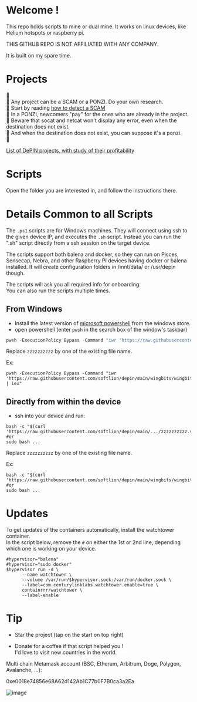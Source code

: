 # Welcome !

This repo holds scripts to mine or dual mine. It works on linux devices, like Helium hotspots or raspberry pi.

THIS GITHUB REPO IS NOT AFFILIATED WITH ANY COMPANY.

It is built on my spare time.

# Projects

🚨  
🚨 Any project can be a SCAM or a PONZI. Do your own research.  
🚨 Start by reading [how to detect a SCAM](https://www.investopedia.com/articles/forex/042315/beware-these-five-bitcoin-scams.asp)  
🚨 In a PONZI, newcomers "pay" for the ones who are already in the project.  
🚨 Beware that socat and netcat won't display any error, even when the destination does not exist.  
🚨 And when the destination does not exist, you can suppose it's a ponzi.  
🚨  

[List of DePIN projects, with study of their profitability](https://wholovesburrito.com/project-list/)

# Scripts

Open the folder you are interested in, and follow the instructions there.

#  Details Common to all Scripts

The `.ps1` scripts are for Windows machines. They will connect using ssh to the given device IP, and executes the `.sh` script.  Instead you can run the ".sh" script directly from a ssh session on the target device.

The scripts support both balena and docker, so they can run on Pisces, Sensecap, Nebra, and other Raspberry PI devices having docker or balena installed. It will create configuration folders in /mnt/data/ or /usr/depin though.

The scripts will ask you all required info for onboarding.  
You can also run the scripts multiple times.

## From Windows
- Install the latest version of [microsoft powershell](https://www.microsoft.com/store/productId/9MZ1SNWT0N5D) from the windows store.
- open powershell (enter `pwsh` in the search box of the window's taskbar)
```powershell
pwsh -ExecutionPolicy Bypass -Command "iwr 'https://raw.githubusercontent.com/softlion/depin/main/zzzzzzzzzz.ps1' | iex"
```

Replace `zzzzzzzzzz` by one of the existing file name.

Ex:
```
pwsh -ExecutionPolicy Bypass -Command "iwr 'https://raw.githubusercontent.com/softlion/depin/main/wingbits/wingbits.ps1' | iex"
```

## Directly from within the device
- ssh into your device and run:
```shell
bash -c "$(curl 'https://raw.githubusercontent.com/softlion/depin/main/.../zzzzzzzzzz.sh')"
#or
sudo bash ...
```

Replace `zzzzzzzzzz` by one of the existing file name.

Ex:
```
bash -c "$(curl 'https://raw.githubusercontent.com/softlion/depin/main/wingbits/wingbits.sh')"
#or
sudo bash ...
```

# Updates

To get updates of the containers automatically, install the watchtower container.  
In the script below, remove the `#` on either the 1st or 2nd line, depending which one is working on your device.
```
#hypervisor="balena"
#hypervisor="sudo docker"
$hypervisor run -d \
      --name watchtower \
      --volume /var/run/$hypervisor.sock:/var/run/docker.sock \
      --label=com.centurylinklabs.watchtower.enable=true \
      containrrr/watchtower \
      --label-enable
```


# Tip

* Star the project (tap on the start on top right)

* Donate for a coffee if that script helped you !  
I'd love to visit new countries in the world.

Multi chain Metamask account (BSC, Etherum, Arbitrum, Doge, Polygon, Avalanche, ...):

0xe0018e74856e68A62d142Ab1C77b0F7B0ca3a2Ea

![image](https://github.com/softlion/defli/assets/190756/9d4f1589-5f7f-46f4-ae0d-1190d2e22762)
